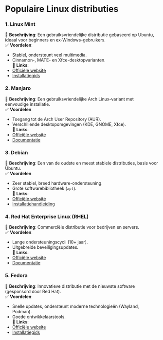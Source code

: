 # Populaire Linux distributies

### 1. **Linux Mint**  
📌 **Beschrijving**: Een gebruiksvriendelijke distributie gebaseerd op Ubuntu, ideaal voor beginners en ex-Windows-gebruikers.  
✅ **Voordelen**:  
   - Stabiel, ondersteunt veel multimedia.  
   - Cinnamon-, MATE- en Xfce-desktopvarianten.  
🔗 **Links**:  
   - [Officiële website](https://linuxmint.com)  
   - [Installatiegids](https://linuxmint.com/download.php)  

### 2. **Manjaro**  
📌 **Beschrijving**: Een gebruiksvriendelijke Arch Linux-variant met eenvoudige installatie.  
✅ **Voordelen**:  
   - Toegang tot de Arch User Repository (AUR).  
   - Verschillende desktopomgevingen (KDE, GNOME, Xfce).  
🔗 **Links**:  
   - [Officiële website](https://manjaro.org)  
   - [Documentatie](https://wiki.manjaro.org)  

### 3. **Debian**  
📌 **Beschrijving**: Een van de oudste en meest stabiele distributies, basis voor Ubuntu.  
✅ **Voordelen**:  
   - Zeer stabiel, breed hardware-ondersteuning.  
   - Grote softwarebibliotheek (`apt`).  
🔗 **Links**:  
   - [Officiële website](https://www.debian.org)  
   - [Installatiehandleiding](https://www.debian.org/releases/stable/installmanual)  

### 4. **Red Hat Enterprise Linux (RHEL)**  
📌 **Beschrijving**: Commerciële distributie voor bedrijven en servers.  
✅ **Voordelen**:  
   - Lange ondersteuningscycli (10+ jaar).  
   - Uitgebreide beveiligingsupdates.  
🔗 **Links**:  
   - [Officiële website](https://www.redhat.com/en/technologies/linux-platforms/enterprise-linux)  
   - [Documentatie](https://access.redhat.com/documentation/en-us/red_hat_enterprise_linux)  

### 5. **Fedora**  
📌 **Beschrijving**: Innovatieve distributie met de nieuwste software (gesponsord door Red Hat).  
✅ **Voordelen**:  
   - Snelle updates, ondersteunt moderne technologieën (Wayland, Podman).  
   - Goede ontwikkelaarstools.  
🔗 **Links**:  
   - [Officiële website](https://fedoraproject.org)  
   - [Installatiegids](https://docs.fedoraproject.org/en-US/quick-docs/)  

